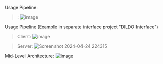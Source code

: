 
Usage Pipeline:
> :
![image](https://github.com/DubleXin/Distributed-Interface-of-Local-Data-Orchestration/assets/87417121/b67c60f4-8143-469a-b084-66912be1ad8e)

Usage Pipeline (Example in separate interface project "DILDO Interface")

> Client:
![image](https://github.com/DubleXin/Distributed-Interface-of-Local-Data-Orchestration/assets/87417121/9665586c-f72d-4926-9fb7-68ac4f34b627)

> Server:
![Screenshot 2024-04-24 224315](https://github.com/DubleXin/Distributed-Interface-of-Local-Data-Orchestration/assets/87417121/23d87b8b-fb48-4ab2-815b-d23dc9d1e636)

Mid-Level Architecture:
![image](https://github.com/DubleXin/Distributed-Interface-of-Local-Data-Orchestration/assets/87417121/e245b4c4-aabf-4481-8f4f-d771b84db988)
